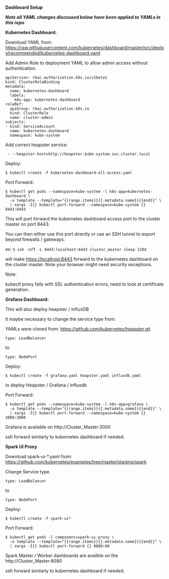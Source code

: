 **Dashboard Setup**

**_Note all YAML changes disccused below have been applied to YAMLs in this repo_**

**Kubernetes Dashboard:**

Download YAML from: <https://raw.githubusercontent.com/kubernetes/dashboard/master/src/deploy/recommended/kubernetes-dashboard.yaml>

Add Admin Role to deployment YAML to allow admin access without authentication.

```
apiVersion: rbac.authorization.k8s.io/v1beta1
kind: ClusterRoleBinding
metadata:
  name: kubernetes-dashboard
  labels:
    k8s-app: kubernetes-dashboard
roleRef:
  apiGroup: rbac.authorization.k8s.io
  kind: ClusterRole
  name: cluster-admin
subjects:
- kind: ServiceAccount
  name: kubernetes-dashboard
  namespace: kube-system
```
Add correct heapster service:

```
 - --heapster-host=http://heapster.kube-system.svc.cluster.local
```

Deploy:

`$ kubectl create -f kubernetes-dashboard-all-access.yaml `

Port Forward:

```
$ kubectl get pods --namespace=kube-system -l k8s-app=kubernetes-dashboard \
  -o template --template="{{range.items}}{{.metadata.name}}{{end}}" \
  | xargs -I{} kubectl port-forward --namespace=kube-system {} 8443:8443
```

This will port forward the kubernetes dashboard access port to the cluster master on port 8443.

You can then either use this port directly or use an SSH tunnel to export beyond firewalls / gateways.

ex: `$ ssh -nfT -L 8443:localhost:8443 cluster_master sleep 120d`

will make <https://localhost:8443> forward to the kubernetes dashboard on the cluster master. Note your browser might need security exceptions.

Note:

kubectl proxy fails with SSL authentication errors, need to look at certificate generation.

**Grafana Dashboard:**

This will also deploy heapster / influxDB

It maybe necessary to change the service type from:

YAMLs were cloned from: <https://github.com/kubernetes/heapster.git>

`type: LoadBalancer `

to

`type: NodePort`

Deploy:


`$ kubectl create -f grafana.yaml heapster.yaml influxdb.yaml`

to deploy Heapster / Grafana / Influxdb

Port Forward:

```
$ kubectl get pods --namespace=kube-system -l k8s-app=grafana \
  -o template --template="{{range.items}}{{.metadata.name}}{{end}}" \
  | xargs -I{} kubectl port-forward --namespace=kube-system {} 3000:3000
```

Grafana is available on http://Cluster_Master:3000

ssh forward similarly to kubernetes dashboard if needed.


**Spark UI Proxy**

Download spark-ui-*.yaml from: <https://github.com/kubernetes/examples/tree/master/staging/spark>


Change Service type.

`type: LoadBalancer `   

to

`type: NodePort`


Deploy:

`$ kubectl create -f spark-ui*`

Port Forward:

```
$ kubectl get pods -l component=spark-ui-proxy \
  -o template --template="{{range.items}}{{.metadata.name}}{{end}}" \
  | xargs -I{} kubectl port-forward {} 8080:80
```

Spark Master / Worker dashboards are availble on the http://Cluster_Master:8080

ssh forward similarly to kubernetes dashboard if needed.



